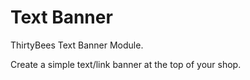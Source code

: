 # Text Banner
ThirtyBees Text Banner Module.

Create a simple text/link banner at the top of your shop.
